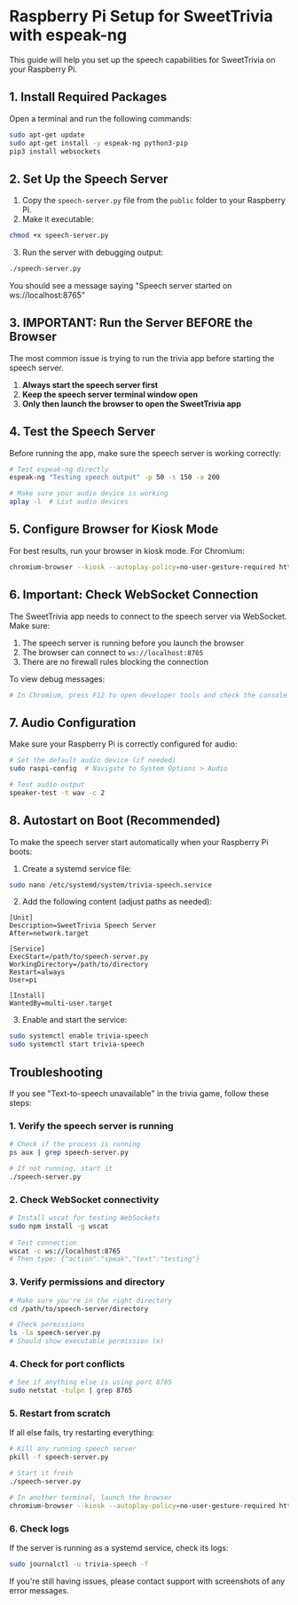 
# Raspberry Pi Setup for SweetTrivia with espeak-ng

This guide will help you set up the speech capabilities for SweetTrivia on your Raspberry Pi.

## 1. Install Required Packages

Open a terminal and run the following commands:

```bash
sudo apt-get update
sudo apt-get install -y espeak-ng python3-pip
pip3 install websockets
```

## 2. Set Up the Speech Server

1. Copy the `speech-server.py` file from the `public` folder to your Raspberry Pi.
2. Make it executable:

```bash
chmod +x speech-server.py
```

3. Run the server with debugging output:

```bash
./speech-server.py
```

You should see a message saying "Speech server started on ws://localhost:8765"

## 3. IMPORTANT: Run the Server BEFORE the Browser

The most common issue is trying to run the trivia app before starting the speech server.

1. **Always start the speech server first**
2. **Keep the speech server terminal window open**
3. **Only then launch the browser to open the SweetTrivia app**

## 4. Test the Speech Server

Before running the app, make sure the speech server is working correctly:

```bash
# Test espeak-ng directly
espeak-ng "Testing speech output" -p 50 -s 150 -a 200

# Make sure your audio device is working
aplay -l  # List audio devices
```

## 5. Configure Browser for Kiosk Mode

For best results, run your browser in kiosk mode. For Chromium:

```bash
chromium-browser --kiosk --autoplay-policy=no-user-gesture-required http://localhost:8080
```

## 6. Important: Check WebSocket Connection

The SweetTrivia app needs to connect to the speech server via WebSocket. Make sure:

1. The speech server is running before you launch the browser
2. The browser can connect to `ws://localhost:8765`
3. There are no firewall rules blocking the connection

To view debug messages:

```bash
# In Chromium, press F12 to open developer tools and check the console for connection errors
```

## 7. Audio Configuration

Make sure your Raspberry Pi is correctly configured for audio:

```bash
# Set the default audio device (if needed)
sudo raspi-config  # Navigate to System Options > Audio

# Test audio output
speaker-test -t wav -c 2
```

## 8. Autostart on Boot (Recommended)

To make the speech server start automatically when your Raspberry Pi boots:

1. Create a systemd service file:

```bash
sudo nano /etc/systemd/system/trivia-speech.service
```

2. Add the following content (adjust paths as needed):

```
[Unit]
Description=SweetTrivia Speech Server
After=network.target

[Service]
ExecStart=/path/to/speech-server.py
WorkingDirectory=/path/to/directory
Restart=always
User=pi

[Install]
WantedBy=multi-user.target
```

3. Enable and start the service:

```bash
sudo systemctl enable trivia-speech
sudo systemctl start trivia-speech
```

## Troubleshooting

If you see "Text-to-speech unavailable" in the trivia game, follow these steps:

### 1. Verify the speech server is running

```bash
# Check if the process is running
ps aux | grep speech-server.py

# If not running, start it
./speech-server.py
```

### 2. Check WebSocket connectivity

```bash
# Install wscat for testing WebSockets
sudo npm install -g wscat
   
# Test connection
wscat -c ws://localhost:8765
# Then type: {"action":"speak","text":"testing"}
```

### 3. Verify permissions and directory

```bash
# Make sure you're in the right directory
cd /path/to/speech-server/directory

# Check permissions
ls -la speech-server.py
# Should show executable permission (x)
```

### 4. Check for port conflicts

```bash
# See if anything else is using port 8765
sudo netstat -tulpn | grep 8765
```

### 5. Restart from scratch

If all else fails, try restarting everything:

```bash
# Kill any running speech server
pkill -f speech-server.py

# Start it fresh
./speech-server.py

# In another terminal, launch the browser
chromium-browser --kiosk --autoplay-policy=no-user-gesture-required http://localhost:8080
```

### 6. Check logs

If the server is running as a systemd service, check its logs:

```bash
sudo journalctl -u trivia-speech -f
```

If you're still having issues, please contact support with screenshots of any error messages.